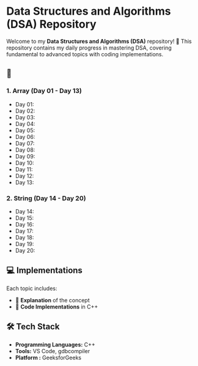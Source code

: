 # Data Structures and Algorithms (DSA) Repository

Welcome to my **Data Structures and Algorithms (DSA)** repository! 🚀 This repository contains my daily progress in mastering DSA, covering fundamental to advanced topics with coding implementations.

## 📌 

### **1. Array (Day 01 - Day 13)**
- Day 01: 
- Day 02: 
- Day 03: 
- Day 04:
- Day 05: 
- Day 06: 
- Day 07: 
- Day 08: 
- Day 09: 
- Day 10: 
- Day 11: 
- Day 12: 
- Day 13: 

### **2. String (Day 14 - Day 20)**
- Day 14: 
- Day 15: 
- Day 16: 
- Day 17: 
- Day 18: 
- Day 19: 
- Day 20: 

## 💻 Implementations
Each topic includes:
- 📄 **Explanation** of the concept
- 🔢 **Code Implementations** in C++

## 🛠 Tech Stack
- **Programming Languages:** C++
- **Tools:** VS Code, gdbcompiler
- **Platform :** GeeksforGeeks
